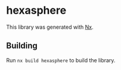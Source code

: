 # hexasphere

This library was generated with [Nx](https://nx.dev).

## Building

Run `nx build hexasphere` to build the library.
